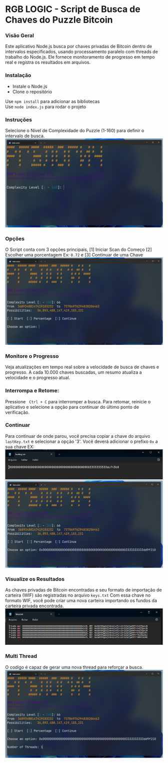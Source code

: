 # RGB LOGIC - Script de Busca de Chaves do Puzzle Bitcoin

### Visão Geral
Este aplicativo Node.js busca por chaves privadas de Bitcoin dentro de intervalos especificados, usando processamento paralelo com threads de trabalho do Node.js. Ele fornece monitoramento de progresso em tempo real e registra os resultados em arquivos.

### Instalação
- Instale o Node.js
- Clone o repositório

Use `npm install` para adicionar as bibliotecas<br/>
Use `node index.js` para rodar o projeto

### Instruções
Selecione o Nível de Complexidade do Puzzle (1-160) para definir o intervalo de busca.
<img src="public/assets/main.png" alt="main"/>

### Opções
O Script conta com 3 opções principais, [1] Iniciar Scan do Começo [2] Escolher uma porcentagem Ex: `0.72` e [3] Continuar de uma Chave
<img src="public/assets/option.png" alt="main"/>

### Monitore o Progresso
Veja atualizações em tempo real sobre a velocidade de busca de chaves e progresso.
A cada 10.000 chaves buscadas, um resumo atualiza a velocidade e o progresso atual.

### Interrompa e Retome:
Pressione ` Ctrl + C` para interromper a busca. Para retomar, reinicie o aplicativo e selecione a opção para continuar do último ponto de verificação.

### Continuar
Para continuar de onde parou, você precisa copiar a chave do arquivo `lastKey.txt` e selecionar a opção '3'. 
Você deverá adicionar o prefixo `0x` a sua chave
EX:
<img src="public/assets/lastKeytxt.png" alt="main"/>
<img src="public/assets/continue.png" alt="main"/>

### Visualize os Resultados
As chaves privadas de Bitcoin encontradas e seu formato de importação de carteira (WIF) são registradas no arquivo `keys.txt`
Com essa chave no formato WIF, você pode criar uma nova carteira importando os fundos da carteira privada encontrada.
<img src="public/assets/findKeystxt.png" alt="main"/>
### Multi Thread
O codigo é capaz de gerar uma nova thread para reforçar a busca.
<img src="public/assets/thread.png" alt="main"/>
